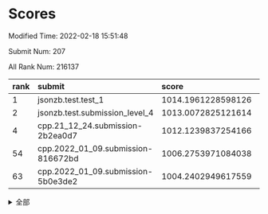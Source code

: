 # Scores

Modified Time: 2022-02-18 15:51:48

Submit Num: 207

All Rank Num: 216137

| rank |               submit               |       score        |       sigma        | pk_num |
| :--- | :--------------------------------- | :----------------- | :----------------- | :----- |
| 1    | jsonzb.test.test_1                 | 1014.1961228598126 | 0.8027646952192767 | 4173   |
| 2    | jsonzb.test.submission_level_4     | 1013.0072825121614 | 0.8214939640953842 | 4182   |
| 4    | cpp.21_12_24.submission-2b2ea0d7   | 1012.1239837254166 | 0.7997734413175076 | 4177   |
| 54   | cpp.2022_01_09.submission-816672bd | 1006.2753971084038 | 0.7211952011614553 | 4172   |
| 63   | cpp.2022_01_09.submission-5b0e3de2 | 1004.2402949617559 | 0.7214452506047383 | 4176   |


<details>
<summary>全部</summary>

| rank |                 submit                 |       score        |       sigma        | pk_num |
| :--- | :------------------------------------- | :----------------- | :----------------- | :----- |
| 1    | jsonzb.test.test_1                     | 1014.1961228598126 | 0.8027646952192767 | 4173   |
| 2    | jsonzb.test.submission_level_4         | 1013.0072825121614 | 0.8214939640953842 | 4182   |
| 3    | gobigger.level_3.submission_level_3_6  | 1012.5558601753015 | 0.7998533637436682 | 4174   |
| 4    | cpp.21_12_24.submission-2b2ea0d7       | 1012.1239837254166 | 0.7997734413175076 | 4177   |
| 5    | gobigger.level_3.submission_level_3_24 | 1011.6965295950674 | 0.7591667457285097 | 4171   |
| 6    | gobigger.level_3.submission_level_3_2  | 1011.4616121605738 | 0.7744580966503329 | 4177   |
| 7    | gobigger.level_3.submission_level_3_30 | 1011.3439299815951 | 0.7787712916468932 | 4178   |
| 8    | gobigger.level_3.submission_level_3_49 | 1011.2875138161558 | 0.7517247474543345 | 4175   |
| 9    | gobigger.level_3.submission_level_3_32 | 1011.1854295564345 | 0.7710183406523687 | 4177   |
| 10   | gobigger.level_3.submission_level_3_25 | 1011.1012701864859 | 0.7596952101199893 | 4178   |
| 11   | gobigger.level_3.submission_level_3_48 | 1011.0137853963025 | 0.8034475128143233 | 4174   |
| 12   | gobigger.level_3.submission_level_3_15 | 1011.0032095767227 | 0.7815520524865196 | 4172   |
| 13   | gobigger.level_3.submission_level_3_27 | 1010.9791551987756 | 0.7691129327285199 | 4171   |
| 14   | gobigger.level_3.submission_level_3_29 | 1010.9751247785856 | 0.7559490448889341 | 4181   |
| 15   | gobigger.level_3.submission_level_3_4  | 1010.954149197639  | 0.7766254418031279 | 4176   |
| 16   | gobigger.level_3.submission_level_3_41 | 1010.8926929647909 | 0.773338296865516  | 4181   |
| 17   | gobigger.level_3.submission_level_3_13 | 1010.8029202570501 | 0.7852424556753091 | 4174   |
| 18   | gobigger.level_3.submission_level_3_10 | 1010.7684514402881 | 0.7711986048912608 | 4178   |
| 19   | gobigger.level_3.submission_level_3_38 | 1010.699535292727  | 0.7769625642920098 | 4180   |
| 20   | gobigger.level_3.submission_level_3_11 | 1010.6973064487801 | 0.7644965591832875 | 4177   |
| 21   | gobigger.level_3.submission_level_3_40 | 1010.6519404517472 | 0.7782360807914266 | 4177   |
| 22   | gobigger.level_3.submission_level_3_8  | 1010.4839892740547 | 0.761908673094391  | 4179   |
| 23   | gobigger.level_3.submission_level_3_34 | 1010.4317425019548 | 0.7860530921469375 | 4176   |
| 24   | gobigger.level_3.submission_level_3_33 | 1010.4016291316681 | 0.7654882086600852 | 4170   |
| 25   | gobigger.level_3.submission_level_3_37 | 1010.3966899463362 | 0.7608996200442313 | 4177   |
| 26   | gobigger.level_3.submission_level_3_1  | 1010.3955836142449 | 0.7614014284576381 | 4177   |
| 27   | gobigger.level_3.submission_level_3_47 | 1010.3872207180044 | 0.7600428251713228 | 4177   |
| 28   | gobigger.level_3.submission_level_3_16 | 1010.3778312891535 | 0.7411115642259106 | 4178   |
| 29   | gobigger.level_3.submission_level_3_23 | 1010.3676856166113 | 0.764500522680769  | 4171   |
| 30   | gobigger.level_3.submission_level_3_0  | 1010.3250656331847 | 0.7707847895375229 | 4183   |
| 31   | gobigger.level_3.submission_level_3_42 | 1010.289059956324  | 0.7601637851168289 | 4178   |
| 32   | gobigger.level_3.submission_level_3_14 | 1010.1930021371517 | 0.7451770869633447 | 4176   |
| 33   | gobigger.level_3.submission_level_3_28 | 1010.1744421823695 | 0.7707089288621526 | 4176   |
| 34   | gobigger.level_3.submission_level_3_7  | 1010.1726510275699 | 0.7592976494484308 | 4176   |
| 35   | gobigger.level_3.submission_level_3_39 | 1010.0438507240657 | 0.7613102420647552 | 4178   |
| 36   | gobigger.level_3.submission_level_3_20 | 1010.0227182031618 | 0.7691639976117918 | 4176   |
| 37   | gobigger.level_3.submission_level_3_19 | 1010.0094247830676 | 0.7528961902634466 | 4174   |
| 38   | gobigger.level_3.submission_level_3_22 | 1009.9286212390002 | 0.745341460152742  | 4174   |
| 39   | gobigger.level_3.submission_level_3_31 | 1009.8130671460567 | 0.7827318203153214 | 4178   |
| 40   | gobigger.level_3.submission_level_3_21 | 1009.7573108614192 | 0.7659525731593375 | 4174   |
| 41   | gobigger.level_3.submission_level_3_36 | 1009.7570416167889 | 0.7552211046277572 | 4182   |
| 42   | gobigger.level_3.submission_level_3_43 | 1009.5918945128    | 0.7462442271207408 | 4171   |
| 43   | gobigger.level_3.submission_level_3_12 | 1009.5582591061868 | 0.7389717985352554 | 4175   |
| 44   | gobigger.level_3.submission_level_3_3  | 1009.4773593899992 | 0.7541689831837717 | 4176   |
| 45   | gobigger.level_3.submission_level_3_44 | 1009.354057826575  | 0.7593241850756706 | 4181   |
| 46   | gobigger.level_3.submission_level_3_35 | 1009.262637491927  | 0.744422889309595  | 4175   |
| 47   | gobigger.level_3.submission_level_3_17 | 1009.1447652142399 | 0.7389155155354653 | 4173   |
| 48   | gobigger.level_3.submission_level_3_9  | 1008.6049454301549 | 0.7462597724309682 | 4179   |
| 49   | gobigger.level_3.submission_level_3_45 | 1008.5931846871568 | 0.750064945415506  | 4177   |
| 50   | gobigger.level_3.submission_level_3_5  | 1008.5697802156957 | 0.7459379662159236 | 4180   |
| 51   | gobigger.level_3.submission_level_3_26 | 1008.0765162777874 | 0.7503150907122814 | 4178   |
| 52   | gobigger.level_3.submission_level_3_46 | 1008.0458354699058 | 0.7516802612833937 | 4175   |
| 53   | gobigger.level_3.submission_level_3_18 | 1008.030808666328  | 0.7440726422770602 | 4177   |
| 54   | cpp.2022_01_09.submission-816672bd     | 1006.2753971084038 | 0.7211952011614553 | 4172   |
| 55   | gobigger.level_1.submission_level_1_29 | 1004.9014046474783 | 0.7246723841298117 | 4173   |
| 56   | gobigger.level_1.submission_level_1_28 | 1004.7601809591555 | 0.7205834193214228 | 4183   |
| 57   | gobigger.level_1.submission_level_1_40 | 1004.7455397041758 | 0.7325512758528134 | 4180   |
| 58   | gobigger.level_1.submission_level_1_32 | 1004.6876860807578 | 0.7126225257930892 | 4180   |
| 59   | gobigger.level_1.submission_level_1_27 | 1004.5820067439818 | 0.7184323738817208 | 4176   |
| 60   | gobigger.level_1.submission_level_1_33 | 1004.5628637633356 | 0.7353076215272613 | 4168   |
| 61   | gobigger.level_1.submission_level_1_11 | 1004.2739674652644 | 0.7214138183729565 | 4170   |
| 62   | gobigger.level_1.submission_level_1_49 | 1004.2483300777742 | 0.7237707931698381 | 4180   |
| 63   | cpp.2022_01_09.submission-5b0e3de2     | 1004.2402949617559 | 0.7214452506047383 | 4176   |
| 64   | gobigger.level_1.submission_level_1_13 | 1004.0691492459758 | 0.7314636094371261 | 4178   |
| 65   | gobigger.level_1.submission_level_1_43 | 1004.0617278343346 | 0.7214005013236545 | 4180   |
| 66   | gobigger.level_1.submission_level_1_45 | 1003.9842816899702 | 0.7172659575131354 | 4183   |
| 67   | gobigger.level_1.submission_level_1_12 | 1003.9647755081718 | 0.7287380652619531 | 4181   |
| 68   | gobigger.level_1.submission_level_1_20 | 1003.9391602218078 | 0.7119988256560268 | 4181   |
| 69   | gobigger.level_1.submission_level_1_35 | 1003.8088484124949 | 0.7167854821278838 | 4176   |
| 70   | gobigger.level_1.submission_level_1_10 | 1003.768600313017  | 0.7317501632137652 | 4176   |
| 71   | gobigger.level_1.submission_level_1_1  | 1003.5957752900765 | 0.7314135065369063 | 4175   |
| 72   | gobigger.level_1.submission_level_1_8  | 1003.5922418223508 | 0.721760558188902  | 4177   |
| 73   | gobigger.level_1.submission_level_1_26 | 1003.5637111719326 | 0.7143802277856471 | 4173   |
| 74   | gobigger.level_1.submission_level_1_31 | 1003.5501330964747 | 0.721645327915495  | 4176   |
| 75   | gobigger.level_1.submission_level_1_5  | 1003.4989874767078 | 0.7154373625921351 | 4174   |
| 76   | gobigger.level_1.submission_level_1_36 | 1003.4460636623828 | 0.7128046303783958 | 4174   |
| 77   | gobigger.level_1.submission_level_1_37 | 1003.3926568400271 | 0.7107105110390763 | 4176   |
| 78   | gobigger.level_1.submission_level_1_15 | 1003.3818602375833 | 0.711742355601396  | 4177   |
| 79   | gobigger.level_1.submission_level_1_22 | 1003.3353294722428 | 0.7166887013412855 | 4179   |
| 80   | gobigger.level_1.submission_level_1_6  | 1003.3312261657808 | 0.70683197528018   | 4177   |
| 81   | gobigger.level_1.submission_level_1_16 | 1003.3269196972399 | 0.7194193665928789 | 4180   |
| 82   | gobigger.level_1.submission_level_1_18 | 1003.2843463175958 | 0.7153811416385493 | 4178   |
| 83   | gobigger.level_1.submission_level_1_46 | 1003.244457506687  | 0.727253229121527  | 4177   |
| 84   | gobigger.level_1.submission_level_1_3  | 1003.2114561404834 | 0.7142658353206375 | 4176   |
| 85   | gobigger.level_1.submission_level_1_4  | 1003.1847052083457 | 0.7129330324981177 | 4182   |
| 86   | gobigger.level_1.submission_level_1_21 | 1003.1292281780707 | 0.7124281647928652 | 4170   |
| 87   | gobigger.level_1.submission_level_1_0  | 1003.0590439770336 | 0.723264073023026  | 4173   |
| 88   | gobigger.level_1.submission_level_1_2  | 1003.0377351366337 | 0.7183836634409053 | 4173   |
| 89   | gobigger.level_1.submission_level_1_44 | 1003.0332213367761 | 0.7101116752732854 | 4180   |
| 90   | gobigger.level_1.submission_level_1_14 | 1003.0173057656972 | 0.7209489371755482 | 4178   |
| 91   | gobigger.level_1.submission_level_1_34 | 1002.9653879856974 | 0.7083140801290361 | 4179   |
| 92   | gobigger.level_1.submission_level_1_9  | 1002.9052559486702 | 0.7195820222037684 | 4176   |
| 93   | gobigger.level_1.submission_level_1_39 | 1002.8640165235024 | 0.7253957205578607 | 4175   |
| 94   | gobigger.level_1.submission_level_1_30 | 1002.8381002421364 | 0.733022554211237  | 4177   |
| 95   | gobigger.level_1.submission_level_1_23 | 1002.7384463223217 | 0.7157575146429823 | 4178   |
| 96   | gobigger.level_1.submission_level_1_25 | 1002.7342333043026 | 0.7079710592284962 | 4178   |
| 97   | gobigger.level_1.submission_level_1_47 | 1002.5857733307868 | 0.7208239283802651 | 4178   |
| 98   | gobigger.level_1.submission_level_1_7  | 1002.5697738467081 | 0.7206495190751663 | 4179   |
| 99   | gobigger.level_1.submission_level_1_48 | 1002.4377711181754 | 0.7188971230959571 | 4175   |
| 100  | gobigger.level_1.submission_level_1_41 | 1002.3359364059908 | 0.7201449607980646 | 4177   |
| 101  | gobigger.level_1.submission_level_1_42 | 1002.1712654337871 | 0.7137893425308522 | 4179   |
| 102  | gobigger.level_1.submission_level_1_24 | 1002.1646222483378 | 0.7140529525845553 | 4174   |
| 103  | gobigger.level_1.submission_level_1_19 | 1002.0869607275777 | 0.7080373929610301 | 4180   |
| 104  | gobigger.level_1.submission_level_1_17 | 1001.9674803839923 | 0.7181275532810595 | 4179   |
| 105  | gobigger.level_1.submission_level_1_38 | 1001.3000220841705 | 0.6997856744832242 | 4169   |
| 106  | gobigger.random.submission_random_20   | 997.2254669712446  | 0.7046832708880223 | 4177   |
| 107  | gobigger.random.submission_random_2    | 997.0467029704953  | 0.7008361730748287 | 4177   |
| 108  | gobigger.random.submission_random_9    | 996.9256659804579  | 0.716059950073597  | 4173   |
| 109  | gobigger.random.submission_random_4    | 996.8907102883178  | 0.708233168653346  | 4176   |
| 110  | gobigger.random.submission_random_22   | 996.8843347966185  | 0.7112854217723728 | 4176   |
| 111  | gobigger.random.submission_random_14   | 996.8262128399873  | 0.7076388360253945 | 4180   |
| 112  | gobigger.random.submission_random_26   | 996.7819720259164  | 0.7139750622618733 | 4173   |
| 113  | gobigger.random.submission_random_29   | 996.7691565877399  | 0.715279774320573  | 4174   |
| 114  | gobigger.random.submission_random_1    | 996.5844983068404  | 0.719162180549652  | 4176   |
| 115  | gobigger.random.submission_random_12   | 996.5034983354532  | 0.7102288212677426 | 4169   |
| 116  | gobigger.random.submission_random_37   | 996.2081251219336  | 0.7266394907587178 | 4174   |
| 117  | gobigger.random.submission_random_40   | 996.1521629513769  | 0.7053176525878178 | 4173   |
| 118  | gobigger.random.submission_random_24   | 996.1167929240779  | 0.7009852076616917 | 4181   |
| 119  | gobigger.random.submission_random_48   | 996.1022882468556  | 0.7144599174425693 | 4174   |
| 120  | gobigger.random.submission_random_8    | 996.1004958871515  | 0.7199480421522721 | 4178   |
| 121  | gobigger.random.submission_random_16   | 996.0431412191818  | 0.7221984646295496 | 4182   |
| 122  | gobigger.random.submission_random_35   | 995.9480781215977  | 0.6968281837527559 | 4175   |
| 123  | gobigger.random.submission_random_33   | 995.932332846037   | 0.7347660914993017 | 4177   |
| 124  | gobigger.random.submission_random_47   | 995.8673658583091  | 0.7034295348513391 | 4179   |
| 125  | gobigger.random.submission_random_32   | 995.821084661679   | 0.709205545418661  | 4182   |
| 126  | gobigger.random.submission_random_46   | 995.7865445278431  | 0.725202931505072  | 4179   |
| 127  | gobigger.random.submission_random_10   | 995.7763315669185  | 0.7123278500913547 | 4179   |
| 128  | gobigger.random.submission_random_21   | 995.733708616179   | 0.7056706546825883 | 4175   |
| 129  | gobigger.random.submission_random_41   | 995.7100515266181  | 0.7177995475439327 | 4176   |
| 130  | gobigger.random.submission_random_3    | 995.6907612483459  | 0.7197071338301081 | 4178   |
| 131  | gobigger.random.submission_random_45   | 995.654976816298   | 0.7182811021525427 | 4176   |
| 132  | gobigger.random.submission_random_42   | 995.6465345375714  | 0.7148660826601633 | 4174   |
| 133  | gobigger.random.submission_random_0    | 995.6199864118089  | 0.7178160971358312 | 4178   |
| 134  | gobigger.random.submission_random_43   | 995.6154564896912  | 0.7108691038309941 | 4174   |
| 135  | gobigger.random.submission_random_7    | 995.6012100551509  | 0.7076097384684563 | 4183   |
| 136  | gobigger.random.submission_random_23   | 995.5712613258091  | 0.7000452838433129 | 4176   |
| 137  | gobigger.random.submission_random_28   | 995.5455509092731  | 0.7003919402371408 | 4177   |
| 138  | gobigger.random.submission_random_34   | 995.5425309519022  | 0.727406807803128  | 4171   |
| 139  | gobigger.random.submission_random_30   | 995.4274098896354  | 0.7161157132343086 | 4177   |
| 140  | gobigger.random.submission_random_44   | 995.3930802470288  | 0.7061247764146509 | 4175   |
| 141  | gobigger.random.submission_random_19   | 995.3888713130024  | 0.7141026224666239 | 4179   |
| 142  | gobigger.random.submission_random_5    | 995.3814183554791  | 0.7190705255439075 | 4176   |
| 143  | gobigger.random.submission_random_38   | 995.3438458435977  | 0.7178235049517901 | 4175   |
| 144  | gobigger.random.submission_random_27   | 995.3434785531979  | 0.7144439187740932 | 4176   |
| 145  | gobigger.random.submission_random_18   | 995.3297687574686  | 0.7077638840784749 | 4180   |
| 146  | gobigger.random.submission_random_31   | 995.2935256490293  | 0.7089855008701728 | 4175   |
| 147  | gobigger.random.submission_random_13   | 995.2445715760608  | 0.7117557552401531 | 4177   |
| 148  | gobigger.random.submission_random_25   | 995.1830811477781  | 0.7211897431614941 | 4178   |
| 149  | gobigger.random.submission_random_15   | 995.131596749963   | 0.7210234581065518 | 4177   |
| 150  | gobigger.random.submission_random_49   | 995.1182102138943  | 0.7118990306064368 | 4180   |
| 151  | gobigger.random.submission_random_6    | 995.0260845862891  | 0.7261312662896493 | 4177   |
| 152  | gobigger.random.submission_random_17   | 995.0186381927588  | 0.7252270407572274 | 4179   |
| 153  | gobigger.random.submission_random_39   | 994.9942304654006  | 0.7182950969733104 | 4178   |
| 154  | gobigger.random.submission_random_36   | 994.9732173924418  | 0.7092481265611029 | 4180   |
| 155  | gobigger.random.submission_random_11   | 994.2923012973224  | 0.7236502611796972 | 4176   |
| 156  | gobigger.level_2.submission_level_2_13 | 993.7554053831061  | 0.7290218539866177 | 4175   |
| 157  | gobigger.level_2.submission_level_2_25 | 993.1190362110178  | 0.7326795152501075 | 4175   |
| 158  | gobigger.level_2.submission_level_2_47 | 993.070242351864   | 0.7252066305369184 | 4172   |
| 159  | gobigger.level_2.submission_level_2_3  | 993.0421898349424  | 0.7340664321052071 | 4176   |
| 160  | gobigger.level_2.submission_level_2_29 | 992.9324547992236  | 0.7420677833991711 | 4173   |
| 161  | gobigger.level_2.submission_level_2_18 | 992.924149333166   | 0.7385794113517105 | 4174   |
| 162  | gobigger.level_2.submission_level_2_40 | 992.825204215336   | 0.7530899588068227 | 4176   |
| 163  | gobigger.level_2.submission_level_2_12 | 992.6295894095236  | 0.7236729122237893 | 4172   |
| 164  | gobigger.level_2.submission_level_2_37 | 992.5714618629295  | 0.7401787694223197 | 4177   |
| 165  | gobigger.level_2.submission_level_2_48 | 992.5500870176716  | 0.7377849692721349 | 4176   |
| 166  | gobigger.level_2.submission_level_2_19 | 992.5494255475185  | 0.7428382569849762 | 4179   |
| 167  | gobigger.level_2.submission_level_2_10 | 992.5443084172209  | 0.7462896855896556 | 4182   |
| 168  | gobigger.level_2.submission_level_2_4  | 992.5254648489318  | 0.7575858516693466 | 4177   |
| 169  | gobigger.level_2.submission_level_2_16 | 992.4747469428573  | 0.7587846077370514 | 4178   |
| 170  | gobigger.level_2.submission_level_2_46 | 992.3840292734715  | 0.7554458386939984 | 4177   |
| 171  | gobigger.level_2.submission_level_2_42 | 992.3296511897489  | 0.7303267195142034 | 4180   |
| 172  | gobigger.level_2.submission_level_2_21 | 992.1622702850558  | 0.7578966154573675 | 4175   |
| 173  | gobigger.level_2.submission_level_2_0  | 992.1614187625167  | 0.7493461766952219 | 4176   |
| 174  | gobigger.level_2.submission_level_2_31 | 992.1159537249441  | 0.7486037138125489 | 4177   |
| 175  | gobigger.level_2.submission_level_2_26 | 992.0467167179927  | 0.7278377610298666 | 4176   |
| 176  | gobigger.level_2.submission_level_2_14 | 992.0227302509038  | 0.7294496133269676 | 4176   |
| 177  | gobigger.level_2.submission_level_2_35 | 992.0024488206956  | 0.7517417054936842 | 4176   |
| 178  | gobigger.level_2.submission_level_2_30 | 991.9845539587026  | 0.7501162790892498 | 4180   |
| 179  | gobigger.level_2.submission_level_2_24 | 991.976898310825   | 0.7582728733726501 | 4173   |
| 180  | gobigger.level_2.submission_level_2_15 | 991.9371456629411  | 0.7514650094652907 | 4176   |
| 181  | gobigger.level_2.submission_level_2_7  | 991.8879856078785  | 0.7284470294629987 | 4172   |
| 182  | gobigger.level_2.submission_level_2_17 | 991.8822159645265  | 0.727882882166995  | 4171   |
| 183  | gobigger.level_2.submission_level_2_43 | 991.8052668260368  | 0.75591854956457   | 4174   |
| 184  | gobigger.level_2.submission_level_2_36 | 991.7598382234111  | 0.7443508804208678 | 4178   |
| 185  | gobigger.level_2.submission_level_2_6  | 991.7166817576648  | 0.733243796516468  | 4179   |
| 186  | gobigger.level_2.submission_level_2_34 | 991.6869849143573  | 0.7459675134041374 | 4176   |
| 187  | gobigger.level_2.submission_level_2_33 | 991.6725449876991  | 0.7437916459108731 | 4181   |
| 188  | gobigger.level_2.submission_level_2_28 | 991.6703235443919  | 0.777141113736519  | 4175   |
| 189  | gobigger.level_2.submission_level_2_39 | 991.5780273243851  | 0.755082770451937  | 4177   |
| 190  | gobigger.level_2.submission_level_2_11 | 991.5528387894768  | 0.7517284983856608 | 4177   |
| 191  | gobigger.level_2.submission_level_2_27 | 991.5383557932253  | 0.7474070653560049 | 4177   |
| 192  | gobigger.level_2.submission_level_2_9  | 991.533195087264   | 0.7486783854074082 | 4178   |
| 193  | gobigger.level_2.submission_level_2_1  | 991.5230468624212  | 0.7607288566742023 | 4177   |
| 194  | gobigger.level_2.submission_level_2_22 | 991.5034441640339  | 0.7421841508437392 | 4177   |
| 195  | gobigger.level_2.submission_level_2_5  | 991.4891634995699  | 0.7532233913901113 | 4178   |
| 196  | gobigger.level_2.submission_level_2_32 | 991.4739646048832  | 0.7489860301687896 | 4177   |
| 197  | gobigger.level_2.submission_level_2_2  | 991.3496124214776  | 0.7487945260483785 | 4175   |
| 198  | gobigger.level_2.submission_level_2_45 | 991.2333877615168  | 0.7604599507914658 | 4180   |
| 199  | gobigger.level_2.submission_level_2_23 | 990.8257385622899  | 0.7556627252664688 | 4176   |
| 200  | gobigger.level_2.submission_level_2_8  | 990.6703616812272  | 0.7658376651524074 | 4179   |
| 201  | gobigger.level_2.submission_level_2_49 | 990.6395398226931  | 0.7594537819252029 | 4181   |
| 202  | gobigger.level_2.submission_level_2_38 | 990.6392553477432  | 0.7424819174555143 | 4177   |
| 203  | gobigger.level_2.submission_level_2_20 | 990.5921121400631  | 0.7639181072883191 | 4170   |
| 204  | gobigger.level_2.submission_level_2_44 | 990.5540809216026  | 0.7715681861109132 | 4175   |
| 205  | gobigger.level_2.submission_level_2_41 | 990.4377623637835  | 0.7653376224306807 | 4177   |
| 206  | gobigger.none.submission_none_1        | 978.0691640108271  | 1.2593509926296897 | 4180   |
| 207  | gobigger.none.submission_none_0        | 975.5652151846435  | 1.455076882399011  | 4175   |

</details>